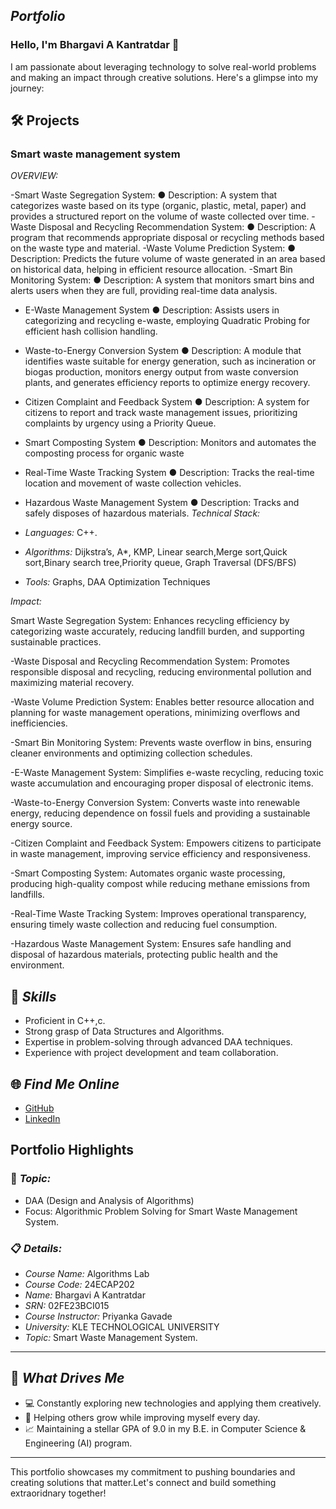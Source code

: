 ## *Portfolio*

### Hello, I'm Bhargavi A Kantratdar 👋

I am passionate about leveraging technology to solve real-world problems and making an impact through creative solutions. 
Here's a glimpse into my journey:  


## 🛠 Projects

### **Smart waste management system** 

*OVERVIEW:*  

-Smart Waste Segregation System:
● Description: A system that categorizes waste based on its type (organic, plastic, metal,
paper) and provides a structured report on the volume of waste collected over time.
-Waste Disposal and Recycling Recommendation System:
● Description: A program that recommends appropriate disposal or recycling methods
based on the waste type and material.
-Waste Volume Prediction System:
● Description: Predicts the future volume of waste generated in an area based on
historical data, helping in efficient resource allocation.
-Smart Bin Monitoring System:
● Description: A system that monitors smart bins and alerts users when they are full,
providing real-time data analysis.
- E-Waste Management System
● Description: Assists users in categorizing and recycling e-waste, employing Quadratic
Probing for efficient hash collision handling.
- Waste-to-Energy Conversion System
● Description: A module that identifies waste suitable for energy generation, such as
incineration or biogas production, monitors energy output from waste conversion plants,
and generates efficiency reports to optimize energy recovery.
- Citizen Complaint and Feedback System
● Description: A system for citizens to report and track waste management issues,
prioritizing complaints by urgency using a Priority Queue.
- Smart Composting System
● Description: Monitors and automates the composting process for organic waste
- Real-Time Waste Tracking System
● Description: Tracks the real-time location and movement of waste collection vehicles.
- Hazardous Waste Management System
● Description: Tracks and safely disposes of hazardous materials.
*Technical Stack:*  

- *Languages:* C++. 
- *Algorithms:* Dijkstra’s, A*, KMP, Linear search,Merge sort,Quick sort,Binary search tree,Priority queue, Graph Traversal (DFS/BFS)
- *Tools:* Graphs, DAA Optimization Techniques  

*Impact:*  

Smart Waste Segregation System: Enhances recycling efficiency by categorizing waste accurately, reducing landfill burden, and supporting sustainable practices.

-Waste Disposal and Recycling Recommendation System: Promotes responsible disposal and recycling, reducing environmental pollution and maximizing material recovery.

-Waste Volume Prediction System: Enables better resource allocation and planning for waste management operations, minimizing overflows and inefficiencies.

-Smart Bin Monitoring System: Prevents waste overflow in bins, ensuring cleaner environments and optimizing collection schedules.

-E-Waste Management System: Simplifies e-waste recycling, reducing toxic waste accumulation and encouraging proper disposal of electronic items.

-Waste-to-Energy Conversion System: Converts waste into renewable energy, reducing dependence on fossil fuels and providing a sustainable energy source.

-Citizen Complaint and Feedback System: Empowers citizens to participate in waste management, improving service efficiency and responsiveness.

-Smart Composting System: Automates organic waste processing, producing high-quality compost while reducing methane emissions from landfills.

-Real-Time Waste Tracking System: Improves operational transparency, ensuring timely waste collection and reducing fuel consumption.

-Hazardous Waste Management System: Ensures safe handling and disposal of hazardous materials, protecting public health and the environment.
## 🚀 *Skills*  

- Proficient in C++,c. 
- Strong grasp of Data Structures and Algorithms.  
- Expertise in problem-solving through advanced DAA techniques.  
- Experience with project development and team collaboration.  


## 🌐 *Find Me Online*

- [GitHub](https://github.com/BhargaviAK/topic.github.io/edit/main/README.md)
- [LinkedIn](https://www.linkedin.com/in/bhargavi-k-370658306/)

## Portfolio Highlights

### 🎯 *Topic:* 

- DAA (Design and Analysis of Algorithms)  
- Focus: Algorithmic Problem Solving for Smart Waste Management System.

### 📋 *Details:*

- *Course Name:* Algorithms Lab 
- *Course Code:* 24ECAP202  
- *Name:* Bhargavi A Kantratdar 
- *SRN:* 02FE23BCI015  
- *Course Instructor:* Priyanka Gavade  
- *University:* KLE TECHNOLOGICAL UNIVERSITY
- *Topic:* Smart Waste Management System.

---

## 🎨 *What Drives Me*  
- 💻 Constantly exploring new technologies and applying them creatively.  
- 🤝 Helping others grow while improving myself every day.  
- 📈 Maintaining a stellar GPA of 9.0 in my B.E. in Computer Science & Engineering (AI) program.  

---

This portfolio showcases my commitment to pushing boundaries and creating solutions that matter.Let's connect and build something extraoridnary together!
